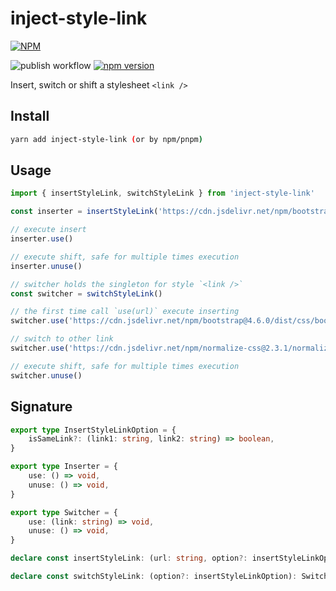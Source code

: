 # inject-style-link

[![NPM](https://nodei.co/npm/inject-style-link.png?downloads=true&downloadRank=true&stars=true)](https://nodei.co/npm/inject-style-link/)

![publish workflow](https://github.com/zheeeng/inject-style-link/actions/workflows/publish.yml/badge.svg)
[![npm version](https://img.shields.io/npm/v/inject-style-link.svg)](https://www.npmjs.com/package/inject-style-link)

Insert, switch or shift a stylesheet `<link />`

## Install

```bash
yarn add inject-style-link (or by npm/pnpm)
```

## Usage

```ts
import { insertStyleLink, switchStyleLink } from 'inject-style-link'

const inserter = insertStyleLink('https://cdn.jsdelivr.net/npm/bootstrap@4.6.0/dist/css/bootstrap.min.css')

// execute insert
inserter.use()

// execute shift, safe for multiple times execution
inserter.unuse()

// switcher holds the singleton for style `<link />` 
const switcher = switchStyleLink()

// the first time call `use(url)` execute inserting
switcher.use('https://cdn.jsdelivr.net/npm/bootstrap@4.6.0/dist/css/bootstrap.min.css')

// switch to other link
switcher.use('https://cdn.jsdelivr.net/npm/normalize-css@2.3.1/normalize.min.css')

// execute shift, safe for multiple times execution
switcher.unuse()
```

## Signature

```ts
export type InsertStyleLinkOption = {
    isSameLink?: (link1: string, link2: string) => boolean,
}

export type Inserter = {
    use: () => void,
    unuse: () => void,
}

export type Switcher = {
    use: (link: string) => void,
    unuse: () => void,
}

declare const insertStyleLink: (url: string, option?: insertStyleLinkOption): Inserter

declare const switchStyleLink: (option?: insertStyleLinkOption): Switcher
```
